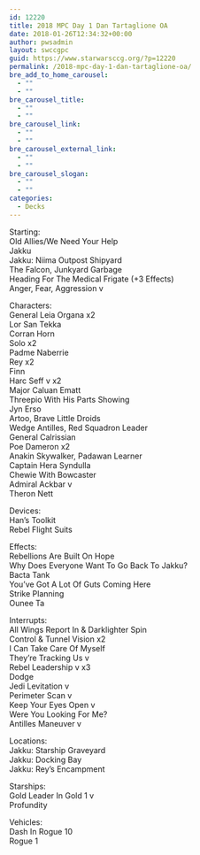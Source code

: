 ```yaml
---
id: 12220
title: 2018 MPC Day 1 Dan Tartaglione OA
date: 2018-01-26T12:34:32+00:00
author: pwsadmin
layout: swccgpc
guid: https://www.starwarsccg.org/?p=12220
permalink: /2018-mpc-day-1-dan-tartaglione-oa/
bre_add_to_home_carousel:
  - ""
  - ""
bre_carousel_title:
  - ""
  - ""
bre_carousel_link:
  - ""
  - ""
bre_carousel_external_link:
  - ""
  - ""
bre_carousel_slogan:
  - ""
  - ""
categories:
  - Decks
---
```

Starting:  
Old Allies/We Need Your Help  
Jakku  
Jakku: Niima Outpost Shipyard  
The Falcon, Junkyard Garbage  
Heading For The Medical Frigate (+3 Effects)  
Anger, Fear, Aggression v

Characters:  
General Leia Organa x2  
Lor San Tekka  
Corran Horn  
Solo x2  
Padme Naberrie  
Rey x2  
Finn  
Harc Seff v x2  
Major Caluan Ematt  
Threepio With His Parts Showing  
Jyn Erso  
Artoo, Brave Little Droids  
Wedge Antilles, Red Squadron Leader  
General Calrissian  
Poe Dameron x2  
Anakin Skywalker, Padawan Learner  
Captain Hera Syndulla  
Chewie With Bowcaster  
Admiral Ackbar v  
Theron Nett

Devices:  
Han’s Toolkit  
Rebel Flight Suits

Effects:  
Rebellions Are Built On Hope  
Why Does Everyone Want To Go Back To Jakku?  
Bacta Tank  
You’ve Got A Lot Of Guts Coming Here  
Strike Planning  
Ounee Ta

Interrupts:  
All Wings Report In & Darklighter Spin  
Control & Tunnel Vision x2  
I Can Take Care Of Myself  
They’re Tracking Us v  
Rebel Leadership v x3  
Dodge  
Jedi Levitation v  
Perimeter Scan v  
Keep Your Eyes Open v  
Were You Looking For Me?  
Antilles Maneuver v

Locations:  
Jakku: Starship Graveyard  
Jakku: Docking Bay  
Jakku: Rey’s Encampment

Starships:  
Gold Leader In Gold 1 v  
Profundity

Vehicles:  
Dash In Rogue 10  
Rogue 1